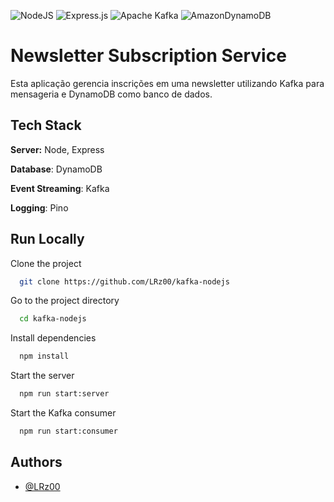 ![NodeJS](https://img.shields.io/badge/node.js-6DA55F?style=for-the-badge&logo=node.js&logoColor=white) ![Express.js](https://img.shields.io/badge/express.js-%23404d59.svg?style=for-the-badge&logo=express&logoColor=%2361DAFB) ![Apache Kafka](https://img.shields.io/badge/Apache%20Kafka-000?style=for-the-badge&logo=apachekafka) ![AmazonDynamoDB](https://img.shields.io/badge/Amazon%20DynamoDB-4053D6?style=for-the-badge&logo=Amazon%20DynamoDB&logoColor=white)

# Newsletter Subscription Service

Esta aplicação gerencia inscrições em uma newsletter utilizando Kafka para mensageria e DynamoDB como banco de dados.




## Tech Stack

**Server:** Node, Express

**Database**: DynamoDB

**Event Streaming**: Kafka

**Logging**: Pino


## Run Locally

Clone the project

```bash
  git clone https://github.com/LRz00/kafka-nodejs
```

Go to the project directory

```bash
  cd kafka-nodejs
```

Install dependencies

```bash
  npm install
```

Start the server

```bash
  npm run start:server
```

Start the Kafka consumer

```bash
  npm run start:consumer
```


## Authors

- [@LRz00](https://github.com/LRz00)

